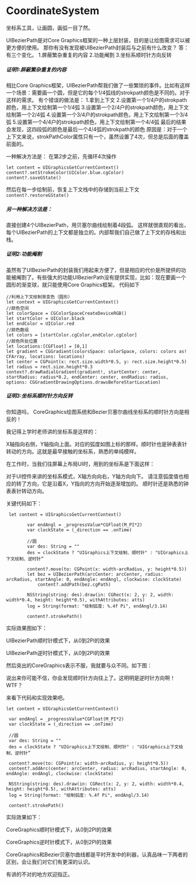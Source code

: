 # CoordinateSystem
坐标系工具，让画圆，画弧一目了然。

UIBezierPath是对Core Graphics框架的一种上层封装，目的是让绘图需求可以被更方便的使用。
那你有没有发现被UIBezierPath封装后与之前有什么改变？
答：有三个变化。
1.屏蔽繁杂重复的内容
2.功能阉割
3.坐标系顺时针方向反转


##### 证明1:屏蔽繁杂重复的内容
相比Core Graphics框架，UIBezierPath帮我们做了一些繁琐的事件。比如有这样一个场景：需要画一个圆，但是它的每个1/4弧线的strokpath颜色是不同的。对于这样的需求。
有个错误的做法是：
1.拿到上下文
2.设置第一个1/4户的strokpath颜色，用上下文绘制第一个1/4弧
3.设置第一个2/4户的strokpath颜色，用上下文绘制第一个2/4弧
4.设置第一个3/4户的strokpath颜色，用上下文绘制第一个3/4弧
5.设置第一个4/4户的strokpath颜色，用上下文绘制第一个4/4弧
最后的结果会发现，这四段弧的颜色是最后一个4/4弧的strokpath的颜色
原因是：对于一个上下文来说，strokPathColor属性只有一个，虽然设置了4次，但总是后面的覆盖前面的。

一种解决方法是：
在第2步之前，先循环4次操作
```
let content = UIGraphicsGetCurrentContext()
content?.setStrokeColor(UIColor.blue.cgColor)
content?.saveGState()
```
然后在每一步绘制前，恢复上下文栈中的存储到当前上下文
`content?.restoreGState()`

##### 另一种解决方法是：
直接创建4个UIBezierPath，用贝塞尔曲线绘制着4段弧。
这样就很直观的看出，每个UIBezierPath的上下文都是独立的。内部帮我们自己做了上下文的存栈和出栈。


##### 证明2:功能阉割
虽然有了UIBezierPath的封装我们用起来方便了，但是相应的代价是所提供的功能被阉割了。有些强大的功能UIBezierPath没有提供实现，比如：现在要画一个圆形的渐变球，就只能使用Core Graphics框架。
代码如下
```
//利用上下文绘制渐变色（圆形）
let context = UIGraphicsGetCurrentContext()
//颜色空间
let colorSpace = CGColorSpaceCreateDeviceRGB()
let startColor = UIColor.black
let endColor = UIColor.red
//颜色数组
let colors = [startColor.cgColor,endColor.cgColor]
//颜色所处位置
let locations:[CGFloat] = [0,1]
let gradient = CGGradient(colorsSpace: colorSpace, colors: colors as! CFArray, locations: locations)
let center = CGPoint(x: rect.size.width*0.5, y: rect.size.height*0.5)
let radius = rect.size.height*0.3
context?.drawRadialGradient(gradient!, startCenter: center, startRadius: radius*0.2, endCenter: center, endRadius: radius, options: CGGradientDrawingOptions.drawsBeforeStartLocation)

```

##### 证明3:坐标系顺时针方向反转
你知道吗， CoreGraphics绘图系统和Bezier贝塞尔曲线坐标系的顺时针方向是相反的！
 
我记得上学时老师讲的坐标系是这样的： 


X轴指向右侧，Y轴指向上面。对应的弧度如图上标的那样。顺时针也是钟表表针转动的方向。这就是最早接触的坐标系，熟悉的单纯模样。

 

在工作时，当我们往屏幕上布局UI时，用到的坐标系是下面这样：


对于UI控件来讲的坐标系模式，X轴方向向右，Y轴方向向下。
请注意弧度值也相应的转了方向，它是沿着X，Y指向的方向开始逐渐增加的。
顺时针还是熟悉的钟表表针转动方向。
 
关键代码如下：

```
 let content = UIGraphicsGetCurrentContext()

        var endAngl = _progressValue*CGFloat(M_PI*2)
        var clockState = (_direction == .onTime)
       
        //圆
        var des: String = ""
        des = clockState ? "UIGraphics上下文绘制、顺时针" : "UIGraphics上下文绘制、逆时针”

        content?.move(to: CGPoint(x: width-arcRadius, y: height*0.5))
        let bez = UIBezierPath(arcCenter: arcCenter, radius: arcRadius, startAngle: 0, endAngle: endAngl, clockwise: clockState)
            content?.addPath(bez.cgPath)

        NSString(string: des).draw(in: CGRect(x: 2, y: 2, width: width*0.4, height: height*0.5), withAttributes: atts)
        log = String(format: "绘制弧度: %.4f Pi", endAngl/3.14)
        
        content?.strokePath()
```

实际效果图如下：


UIBezierPath顺时针模式下，从0到2PI的效果


UIBezierPath逆时针模式下，从0到2PI的效果
 

然后突出的CoreGraphics表示不服，我就要与众不同。如下图：


说出来你可能不信，你会发现顺时针方向往上了。这明明是逆时针方向啊！WTF？

来看下代码和实现效果吧。
```
let content = UIGraphicsGetCurrentContext()
 
 var endAngl = _progressValue*CGFloat(M_PI*2)
 var clockState = (_direction == .onTime)
 
 //圆
 var des: String = ""
 des = clockState ? "UIGraphics上下文绘制、顺时针" : "UIGraphics上下文绘制、逆时针”
 
 content?.move(to: CGPoint(x: width-arcRadius, y: height*0.5))
 content?.addArc(center: arcCenter, radius: arcRadius, startAngle: 0, endAngle: endAngl, clockwise: clockState)
 
 NSString(string: des).draw(in: CGRect(x: 2, y: 2, width: width*0.4, height: height*0.5), withAttributes: atts)
 log = String(format: "绘制弧度: %.4f Pi", endAngl/3.14)
  
 content?.strokePath()
```

实际效果如下：

CoreGraphics顺时针模式下，从0到2PI的效果


CoreGraphics逆时针模式下，从0到2PI的效果

 

CoreGraphics和Bezier贝塞尔曲线都是平时开发中的利器，认真品味一下两者的区别，会让我们对它们有更深的认识。

有讲的不对的地方欢迎指正。
